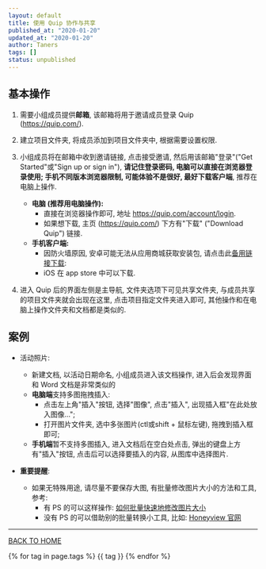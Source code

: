 ```yaml
---
layout: default
title: 使用 Quip 协作与共享
published_at: "2020-01-20"
updated_at: "2020-01-20"
author: Taners
tags: []
status: unpublished
---
```


## 基本操作
1. 需要小组成员提供**邮箱**, 该邮箱将用于邀请成员登录 Quip (https://quip.com/).

2. 建立项目文件夹, 将成员添加到项目文件夹中, 根据需要设置权限.

3. 小组成员将在邮箱中收到邀请链接, 点击接受邀请, 然后用该邮箱"登录"("Get Started"或"Sign up or sign in"), **请记住登录密码, 电脑可以直接在浏览器登录使用; 手机不同版本浏览器限制, 可能体验不是很好, 最好下载客户端**, 推荐在电脑上操作.
    - **电脑 (推荐用电脑操作):**
        - 直接在浏览器操作即可, 地址 https://quip.com/account/login.
        - 如果想下载, 主页 (https://quip.com/) 下方有"下载" ("Download Quip") 链接.
    - **手机客户端:**
        - 因防火墙原因, 安卓可能无法从应用商城获取安装包, 请点击此[备用链接下载](https://github.com/tane-rs/tane-rs.github.io/raw/master/tools/apk/quip-7-1-2.apk): 
        - iOS 在 app store 中可以下载.


4. 进入 Quip 后的界面左侧是主导航, 文件夹选项下可见共享文件夹, 与成员共享的项目文件夹就会出现在这里, 点击项目指定文件夹进入即可, 其他操作和在电脑上操作文件夹和文档都是类似的.

## 案例
- 活动照片:
    - 新建文档, 以活动日期命名, 小组成员进入该文档操作, 进入后会发现界面和 Word 文档是非常类似的
    - **电脑端**支持多图拖拽插入:
        - 点击左上角"插入"按钮, 选择"图像", 点击"插入", 出现插入框"在此处放入图像...";
        - 打开图片文件夹, 选中多张图片(ctl或shift + 鼠标左键), 拖拽到插入框即可;
    - **手机端**暂不支持多图插入, 进入文档后在空白处点击, 弹出的键盘上方有"插入"按钮, 点击后可以选择要插入的内容, 从图库中选择图片. 

- **重要提醒**:
    - 如果无特殊用途, 请尽量不要保存大图, 有批量修改图片大小的方法和工具, 参考:
        - 有 PS 的可以这样操作: [如何批量快速地修改图片大小](https://jingyan.baidu.com/article/11c17a2cc93bc4f446e39d35.html)
        - 没有 PS 的可以借助别的批量转换小工具, 比如: [Honeyview 官网](https://cn.bandisoft.com/honeyview/)





---
[BACK TO HOME](https://tane-rs.github.io)

{% for tag in page.tags %}
  {{ tag }}
{% endfor %}